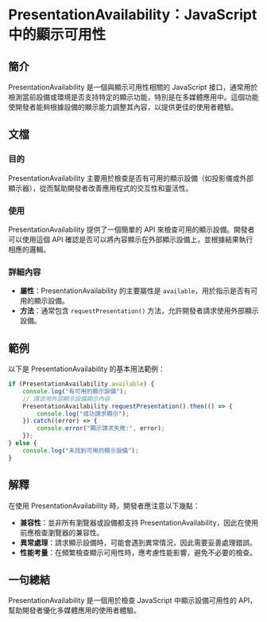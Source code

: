 <!--
Meta Description: # PresentationAvailability：JavaScript中的顯示可用性 ## 簡介 PresentationAvailability 是一個與顯示可用性相關的 JavaScript 接口，通常用於檢測當前設備或環境是否支持特定的顯示功能，特別是在多媒體應用中。這個功能使開發者能夠根...
Meta Keywords: presentationavailability, console, javascript, api, log
-->

# PresentationAvailability：JavaScript中的顯示可用性

## 簡介
PresentationAvailability 是一個與顯示可用性相關的 JavaScript 接口，通常用於檢測當前設備或環境是否支持特定的顯示功能，特別是在多媒體應用中。這個功能使開發者能夠根據設備的顯示能力調整其內容，以提供更佳的使用者體驗。

## 文檔
### 目的
PresentationAvailability 主要用於檢查是否有可用的顯示設備（如投影儀或外部顯示器），從而幫助開發者改善應用程式的交互性和靈活性。

### 使用
PresentationAvailability 提供了一個簡單的 API 來檢查可用的顯示設備。開發者可以使用這個 API 確認是否可以將內容顯示在外部顯示設備上，並根據結果執行相應的邏輯。

### 詳細內容
- **屬性**：PresentationAvailability 的主要屬性是 `available`，用於指示是否有可用的顯示設備。
- **方法**：通常包含 `requestPresentation()` 方法，允許開發者請求使用外部顯示設備。

## 範例
以下是 PresentationAvailability 的基本用法範例：

```javascript
if (PresentationAvailability.available) {
    console.log("有可用的顯示設備");
    // 請求用外部顯示設備顯示內容
    PresentationAvailability.requestPresentation().then(() => {
        console.log("成功請求顯示");
    }).catch((error) => {
        console.error("顯示請求失敗:", error);
    });
} else {
    console.log("未找到可用的顯示設備");
}
```

## 解釋
在使用 PresentationAvailability 時，開發者應注意以下幾點：
- **兼容性**：並非所有瀏覽器或設備都支持 PresentationAvailability，因此在使用前應檢查瀏覽器的兼容性。
- **異常處理**：請求顯示設備時，可能會遇到異常情況，因此需要妥善處理錯誤。
- **性能考量**：在頻繁檢查顯示可用性時，應考慮性能影響，避免不必要的檢查。

## 一句總結
PresentationAvailability 是一個用於檢查 JavaScript 中顯示設備可用性的 API，幫助開發者優化多媒體應用的使用者體驗。